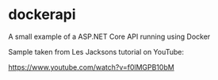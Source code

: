 # dockerapi
A small example of a ASP.NET Core API running using Docker

Sample taken from Les Jacksons tutorial on YouTube:

https://www.youtube.com/watch?v=f0lMGPB10bM
